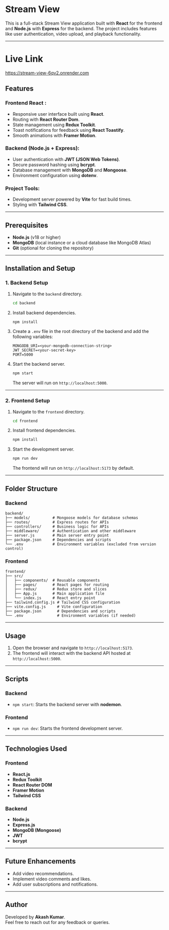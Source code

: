 # Stream View 

This is a full-stack Stream View application built with **React** for the frontend and **Node.js** with **Express** for the backend. The project includes features like user authentication, video upload, and playback functionality.

---

# Live Link
https://stream-view-6qv2.onrender.com

## Features

### Frontend React :
- Responsive user interface built using **React**.
- Routing with **React Router Dom**.
- State management using **Redux Toolkit**.
- Toast notifications for feedback using **React Toastify**.
- Smooth animations with **Framer Motion**.

### Backend (Node.js + Express):
- User authentication with **JWT (JSON Web Tokens)**.
- Secure password hashing using **bcrypt**.
- Database management with **MongoDB** and **Mongoose**.
- Environment configuration using **dotenv**.

### Project Tools:
- Development server powered by **Vite** for fast build times.
- Styling with **Tailwind CSS**.

---

## Prerequisites

- **Node.js** (v18 or higher)
- **MongoDB** (local instance or a cloud database like MongoDB Atlas)
- **Git** (optional for cloning the repository)

---

## Installation and Setup

### 1. Backend Setup
1. Navigate to the `backend` directory.
   ```bash
   cd backend
   ```

2. Install backend dependencies.
   ```bash
   npm install
   ```

3. Create a `.env` file in the root directory of the backend and add the following variables:
   ```
   MONGODB_URI=<your-mongodb-connection-string>
   JWT_SECRET=<your-secret-key>
   PORT=5000
   ```

4. Start the backend server.
   ```bash
   npm start
   ```

   The server will run on `http://localhost:5000`.

---

### 2. Frontend Setup
1. Navigate to the `frontend` directory.
   ```bash
   cd frontend
   ```

2. Install frontend dependencies.
   ```bash
   npm install
   ```

3. Start the development server.
   ```bash
   npm run dev
   ```

   The frontend will run on `http://localhost:5173` by default.

---

## Folder Structure

### Backend
```
backend/
├── models/          # Mongoose models for database schemas
├── routes/          # Express routes for APIs
├── controllers/     # Business logic for APIs
├── middleware/      # Authentication and other middleware
├── server.js        # Main server entry point
├── package.json     # Dependencies and scripts
└── .env             # Environment variables (excluded from version control)
```

### Frontend
```
frontend/
├── src/
│   ├── components/  # Reusable components
│   ├── pages/       # React pages for routing
│   ├── redux/       # Redux store and slices
│   ├── App.js       # Main application file
│   └── index.js     # React entry point
├── tailwind.config.js # Tailwind CSS configuration
├── vite.config.js     # Vite configuration
├── package.json       # Dependencies and scripts
└── .env               # Environment variables (if needed)
```

---

## Usage

1. Open the browser and navigate to `http://localhost:5173`.
2. The frontend will interact with the backend API hosted at `http://localhost:5000`.

---

## Scripts

### Backend
- `npm start`: Starts the backend server with **nodemon**.

### Frontend
- `npm run dev`: Starts the frontend development server.

---

## Technologies Used

### Frontend
- **React.js**
- **Redux Toolkit**
- **React Router DOM**
- **Framer Motion**
- **Tailwind CSS**

### Backend
- **Node.js**
- **Express.js**
- **MongoDB (Mongoose)**
- **JWT**
- **bcrypt**

---

## Future Enhancements
- Add video recommendations.
- Implement video comments and likes.
- Add user subscriptions and notifications.

---

## Author
Developed by **Akash Kumar**.  
Feel free to reach out for any feedback or queries.

